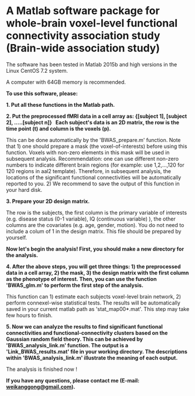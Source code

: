 # A Matlab software package for whole-brain voxel-level functional connectivity association study (Brain-wide association study)

The software has been tested in Matlab 2015b and high versions in the Linux CentOS 7.2 system.

A computer with 64GB memory is recommended.

**To use this software, please:**

 **1. Put all these functions in the Matlab path.**

 **2. Put the preprocessed fMRI data in a cell array as:
      {[subject 1], [subject 2], .....[subject n]}
    Each subject's data is an 2D matrix, the row is the time point (t) and column is the voxels (p).**

This can be done automatically by the 'BWAS_prepare.m' function. Note that 1) one should prepare a mask (the voxel-of-interests) before using this function. Voxels with non-zero elements in this mask will be used in subsequent analysis. Recommendation: one can use different non-zero numbers to indicate different brain regions (for example: use 1,2,...,120 for 120 regions in aal2 template). Therefore, in subsequent analysis, the locations of the significant functional connectivities will be automatically reported to you.
2) We recommend to save the output of this function in your hard disk.


**3. Prepare your 2D design matrix.** 

The row is the subjects, the first column is the primary variable of interests (e.g. disease status (0-1 variable), IQ (continuous variable) ), the other columns are the covariates (e.g. age, gender, motion). You do not need to include a     colum of 1 in the design matrix. This file should be prepared by yourself.

**Now let's begin the analysis! First, you should make a new directory for the analysis.**

**4. After the above steps, you will get three things: 1) the preprocessed data in a cell array, 2) the mask, 3) the design matrix with the first column as the phenotype of interest. Then, you can use the function 'BWAS_glm.m'  to perform the first step of the analysis.** 

This function can 1) estimate each subjects voxel-level brain network, 2) perform connexel-wise statistical tests. The results will     be automatically saved in your current matlab path as 'stat_map00*.mat'. This step may take few hours to finish.

**5. Now we can analyze the results to find significant functional connectivities and functional-connectivity clusters based on the  Gaussian random field theory. This can be achieved by 'BWAS_analysis_link.m' function. The output is a 'Link_BWAS_results.mat' file in your working directory. The descriptions within 'BWAS_analysis_link.m' illustrate the meaning of each output.**

The analysis is finished now !

**If you have any questions, please contact me (E-mail: weikanggong@gmail.com).**

